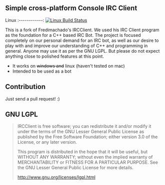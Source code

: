 ## Simple cross-platform Console IRC Client

Linux
:------------:
 [![Linux Build Status](https://travis-ci.org/fredimachado/IRCClient.svg?branch=master)](https://travis-ci.org/fredimachado/IRCClient)
 
This is a fork of Fredimachado's IRCClient.
We used his IRC Client program as the foundation for a 
C++ based IRC Bot. The project is focused completely on our
personal demand for an IRC bot, as well as our desire to 
play with and improve our understanding of C++ and programming
in general. Anyone may use it as per the GNU LGPL. But please
do not expect anything close to polished features at this point. 

- It works on ~~windows and~~ linux (haven't tested on mac)
- Intended to be used as a bot

## Contribution
Just send a pull request! :)

## GNU LGPL
> IRCClient is free software; you can redistribute it and/or
> modify it under the terms of the GNU Lesser General Public
> License as published by the Free Software Foundation; either
> version 3.0 of the License, or any later version.
>
> This program is distributed in the hope that it will be useful,
> but WITHOUT ANY WARRANTY; without even the implied warranty of
> MERCHANTABILITY or FITNESS FOR A PARTICULAR PURPOSE.  See the GNU
> Lesser General Public License for more details.
>
> http://www.gnu.org/licenses/lgpl.html
